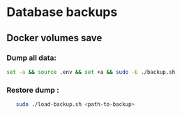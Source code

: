 # Database backups

## Docker volumes save

### Dump all data:

```bash
set -a && source .env && set +a && sudo -E ./backup.sh
```

### Restore dump :

   ```bash
      sudo ./load-backup.sh <path-to-backup>
   ```
